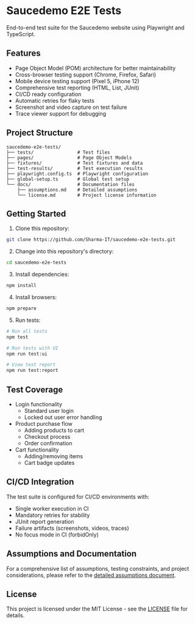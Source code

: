 # Saucedemo E2E Tests

End-to-end test suite for the Saucedemo website using Playwright and TypeScript.

## Features

- Page Object Model (POM) architecture for better maintainability
- Cross-browser testing support (Chrome, Firefox, Safari)
- Mobile device testing support (Pixel 5, iPhone 12)
- Comprehensive test reporting (HTML, List, JUnit)
- CI/CD ready configuration
- Automatic retries for flaky tests
- Screenshot and video capture on test failure
- Trace viewer support for debugging

## Project Structure

```
saucedemo-e2e-tests/
├── tests/                # Test files
├── pages/                # Page Object Models
├── fixtures/             # Test fixtures and data
├── test-results/         # Test execution results
├── playwright.config.ts  # Playwright configuration
├── global-setup.ts       # Global test setup
└── docs/                 # Documentation files
    ├── assumptions.md    # Detailed assumptions
    └── license.md        # Project license information
```

## Getting Started

1. Clone this repository:

```bash
git clone https://github.com/Sharma-IT/saucedemo-e2e-tests.git
```

2. Change into this repository's directory:

```bash
cd saucedemo-e2e-tests
```

3. Install dependencies:

```bash
npm install
```

4. Install browsers:

```bash
npm prepare
```

5. Run tests:

```bash
# Run all tests
npm test

# Run tests with UI
npm run test:ui

# View test report
npm run test:report
```

## Test Coverage

- Login functionality
  - Standard user login
  - Locked out user error handling
- Product purchase flow
  - Adding products to cart
  - Checkout process
  - Order confirmation
- Cart functionality
  - Adding/removing items
  - Cart badge updates

## CI/CD Integration

The test suite is configured for CI/CD environments with:
- Single worker execution in CI
- Mandatory retries for stability
- JUnit report generation
- Failure artifacts (screenshots, videos, traces)
- No focus mode in CI (forbidOnly)

## Assumptions and Documentation

For a comprehensive list of assumptions, testing constraints, and project considerations, please refer to the [detailed assumptions document](/docs/assumptions.md).

## License

This project is licensed under the MIT License - see the [LICENSE](LICENSE) file for details.